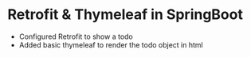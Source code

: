 # Retrofit & Thymeleaf in SpringBoot

- Configured Retrofit to show a todo
- Added basic thymeleaf to render the todo object in html